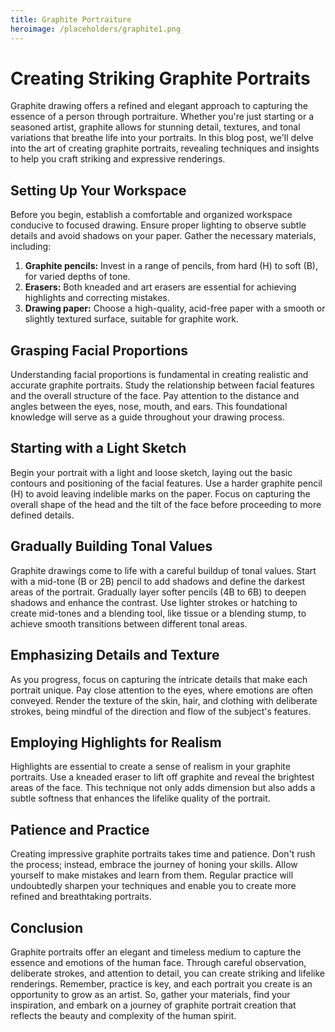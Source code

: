 ```yaml
---
title: Graphite Portraiture
heroimage: /placeholders/graphite1.png
---
```


# Creating Striking Graphite Portraits

Graphite drawing offers a refined and elegant approach to capturing the essence of a person through portraiture. Whether you're just starting or a seasoned artist, graphite allows for stunning detail, textures, and tonal variations that breathe life into your portraits. In this blog post, we'll delve into the art of creating graphite portraits, revealing techniques and insights to help you craft striking and expressive renderings.

## Setting Up Your Workspace

Before you begin, establish a comfortable and organized workspace conducive to focused drawing. Ensure proper lighting to observe subtle details and avoid shadows on your paper. Gather the necessary materials, including:

1. **Graphite pencils:** Invest in a range of pencils, from hard (H) to soft (B), for varied depths of tone.
2. **Erasers:** Both kneaded and art erasers are essential for achieving highlights and correcting mistakes.
3. **Drawing paper:** Choose a high-quality, acid-free paper with a smooth or slightly textured surface, suitable for graphite work.

## Grasping Facial Proportions

Understanding facial proportions is fundamental in creating realistic and accurate graphite portraits. Study the relationship between facial features and the overall structure of the face. Pay attention to the distance and angles between the eyes, nose, mouth, and ears. This foundational knowledge will serve as a guide throughout your drawing process.

## Starting with a Light Sketch

Begin your portrait with a light and loose sketch, laying out the basic contours and positioning of the facial features. Use a harder graphite pencil (H) to avoid leaving indelible marks on the paper. Focus on capturing the overall shape of the head and the tilt of the face before proceeding to more defined details.

## Gradually Building Tonal Values

Graphite drawings come to life with a careful buildup of tonal values. Start with a mid-tone (B or 2B) pencil to add shadows and define the darkest areas of the portrait. Gradually layer softer pencils (4B to 6B) to deepen shadows and enhance the contrast. Use lighter strokes or hatching to create mid-tones and a blending tool, like tissue or a blending stump, to achieve smooth transitions between different tonal areas.

## Emphasizing Details and Texture

As you progress, focus on capturing the intricate details that make each portrait unique. Pay close attention to the eyes, where emotions are often conveyed. Render the texture of the skin, hair, and clothing with deliberate strokes, being mindful of the direction and flow of the subject's features.

## Employing Highlights for Realism

Highlights are essential to create a sense of realism in your graphite portraits. Use a kneaded eraser to lift off graphite and reveal the brightest areas of the face. This technique not only adds dimension but also adds a subtle softness that enhances the lifelike quality of the portrait.

## Patience and Practice

Creating impressive graphite portraits takes time and patience. Don't rush the process; instead, embrace the journey of honing your skills. Allow yourself to make mistakes and learn from them. Regular practice will undoubtedly sharpen your techniques and enable you to create more refined and breathtaking portraits.

## Conclusion

Graphite portraits offer an elegant and timeless medium to capture the essence and emotions of the human face. Through careful observation, deliberate strokes, and attention to detail, you can create striking and lifelike renderings. Remember, practice is key, and each portrait you create is an opportunity to grow as an artist. So, gather your materials, find your inspiration, and embark on a journey of graphite portrait creation that reflects the beauty and complexity of the human spirit.
